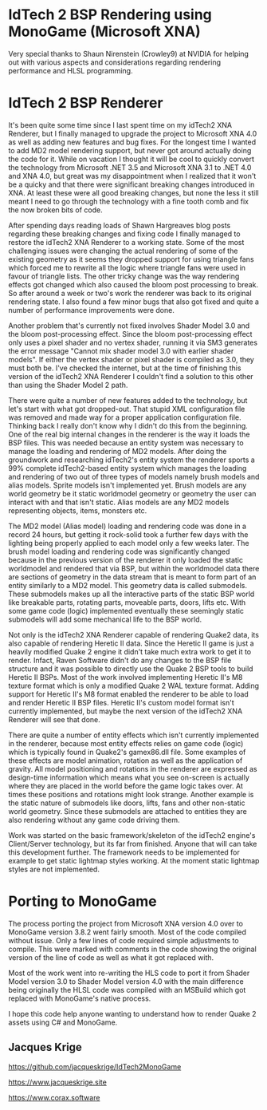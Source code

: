 # IdTech 2 BSP Rendering using MonoGame (Microsoft XNA)

Very special thanks to Shaun Nirenstein (Crowley9) at NVIDIA for helping out with various aspects and considerations regarding rendering performance and HLSL programming.


# IdTech 2 BSP Renderer

It's been quite some time since I last spent time on my idTech2 XNA Renderer, but I finally managed to upgrade the project to Microsoft XNA 4.0 as well as adding new features and bug fixes. For the longest time I wanted to add MD2 model rendering support, but never got around actually doing the code for it. While on vacation I thought it will be cool to quickly convert the technology from Microsoft .NET 3.5 and Microsoft XNA 3.1 to .NET 4.0 and XNA 4.0, but great was my disappointment when I realized that it won't be a quicky and that there were significant breaking changes introduced in XNA. At least these were all good breaking changes, but none the less it still meant I need to go through the technology with a fine tooth comb and fix the now broken bits of code.

After spending days reading loads of Shawn Hargreaves blog posts regarding these breaking changes and fixing code I finally managed to restore the idTech2 XNA Renderer to a working state. Some of the most challenging issues were changing the actual rendering of some of the existing geometry as it seems they dropped support for using triangle fans which forced me to rewrite all the logic where triangle fans were used in favour of triangle lists. The other tricky change was the way rendering effects got changed which also caused the bloom post processing to break. So after around a week or two's work the renderer was back to its original rendering state. I also found a few minor bugs that also got fixed and quite a number of performance improvements were done.

Another problem that's currently not fixed involves Shader Model 3.0 and the bloom post-processing effect. Since the bloom post-processing effect only uses a pixel shader and no vertex shader, running it via SM3 generates the error message "Cannot mix shader model 3.0 with earlier shader models". If either the vertex shader or pixel shader is compiled as 3.0, they must both be. I've checked the internet, but at the time of finishing this version of the idTech2 XNA Renderer I couldn't find a solution to this other than using the Shader Model 2 path.

There were quite a number of new features added to the technology, but let's start with what got dropped-out. That stupid XML configuration file was removed and made way for a proper application configuration file. Thinking back I really don't know why I didn't do this from the beginning. One of the real big internal changes in the renderer is the way it loads the BSP files. This was needed because an entity system was necessary to manage the loading and rendering of MD2 models. After doing the groundwork and researching idTech2's entity system the renderer sports a 99% complete idTech2-based entity system which manages the loading and rendering of two out of three types of models namely brush models and alias models. Sprite models isn't implemented yet. Brush models are any world geometry be it static worldmodel geometry or geometry the user can interact with and that isn't static. Alias models are any MD2 models representing objects, items, monsters etc.

The MD2 model (Alias model) loading and rendering code was done in a record 24 hours, but getting it rock-solid took a further few days with the lighting being properly applied to each model only a few weeks later. The brush model loading and rendering code was significantly changed because in the previous version of the renderer it only loaded the static worldmodel and rendered that via BSP, but within the worldmodel data there are sections of geometry in the data stream that is meant to form part of an entity similarly to a MD2 model. This geometry data is called submodels. These submodels makes up all the interactive parts of the static BSP world like breakable parts, rotating parts, moveable parts, doors, lifts etc. With some game code (logic) implemented eventually these seemingly static submodels will add some mechanical life to the BSP world.

Not only is the idTech2 XNA Renderer capable of rendering Quake2 data, its also capable of rendering Heretic II data. Since the Heretic II game is just a heavily modified Quake 2 engine it didn't take much extra work to get it to render. Infact, Raven Software didn't do any changes to the BSP file structure and it was possible to directly use the Quake 2 BSP tools to build Heretic II BSPs. Most of the work involved implementing Heretic II's M8 texture format which is only a modified Quake 2 WAL texture format. Adding support for Heretic II's M8 format enabled the renderer to be able to load and render Heretic II BSP files. Heretic II's custom model format isn't currently implemented, but maybe the next version of the idTech2 XNA Renderer will see that done.

There are quite a number of entity effects which isn't currently implemented in the renderer, because most entity effects relies on game code (logic) which is typically found in Quake2's gamex86.dll file. Some examples of these effects are model animation, rotation as well as the application of gravity. All model positioning and rotations in the renderer are expressed as design-time information which means what you see on-screen is actually where they are placed in the world before the game logic takes over. At times these positions and rotations might look strange. Another example is the static nature of submodels like doors, lifts, fans and other non-static world geometry. Since these submodels are attached to entities they are also rendering without any game code driving them.

Work was started on the basic framework/skeleton of the idTech2 engine's Client/Server technology, but its far from finished. Anyone that will can take this development further. The framework needs to be implemented for example to get static lightmap styles working. At the moment static lightmap styles are not implemented.


# Porting to MonoGame

The process porting the project from Microsoft XNA version 4.0 over to MonoGame version 3.8.2 went fairly smooth.
Most of the code compiled without issue. Only a few lines of code required simple adjustments to compile. This were marked with comments in the code showing the original version of the line of code as well as what it got replaced with.

Most of the work went into re-writing the HLS code to port it from Shader Model version 3.0 to Shader Model version 4.0 with the main difference being originally the HLSL code was compiled with an MSBuild which got replaced with MonoGame's native process.


I hope this code help anyone wanting to understand how to render Quake 2 assets using C# and MonoGame.

Jacques Krige
-------------
https://github.com/jacqueskrige/IdTech2MonoGame

https://www.jacqueskrige.site

https://www.corax.software